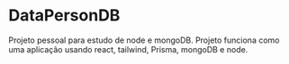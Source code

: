 # DataPersonDB

Projeto pessoal para estudo de node e mongoDB. Projeto funciona como uma aplicação usando react, tailwind, Prisma, mongoDB e node.
